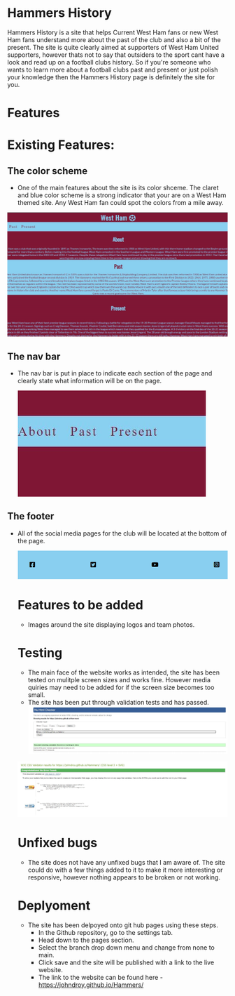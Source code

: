 # Hammers History 
Hammers History is a site that helps Current West Ham fans or new West Ham fans understand more about the past of the club and also a bit of the present. The site is quite clearly aimed at supporters of West Ham United supporters, however thats not to say that outsiders to the sport cant have a look and read up on a football clubs history. So if you're someone who wants to learn more about a football clubs past and present or just polish your knowledge then the Hammers History page is definitely the site for you.

# Features

# Existing Features:

## The color scheme
  * One of the main features about the site is its color shceme. The claret and blue color scheme is a strong indicator that your are on a West Ham themed site. Any West Ham fan could spot the colors from a mile away.

 ![image](assets/images/color.scheme.jpg)

 ## The nav bar 
 * The nav bar is put in place to indicate each section of the page and clearly state what information will be on the page. 

   ![image](assets/images/nav.jpg)

  ## The footer
  * All of the social media pages for the club will be located at the bottom of the page. 

     ![image](assets/images/footer.jpg)

     # Features to be added 
      * Images around the site displaying logos and team photos. 

      # Testing 
      * The main face of the website works as intended, the site has been tested on mulitple screen sizes and works fine. However media quiries may need to be added for if the screen size becomes too small. 
      * The site has been put through validation tests and has passed. 
      ![image](assets/images/html.validation.jpg)

      ![image](assets/images/css.validation.jpg)

      # Unfixed bugs
      * The site does not have any unfixed bugs that I am aware of. The site could do with a few things added to it to make it more interesting or responsive, however nothing appears to be broken or not working.

      # Deplyoment 
      * The site has been delpoyed onto git hub pages using these steps.
        * In the Github repository, go to the settings tab.
        * Head down to the pages section.
        * Select the branch drop down menu and change from none to main.
        * Click save and the site will be published with a link to the live website.
        * The link to the website can be found here - https://johndroy.github.io/Hammers/


